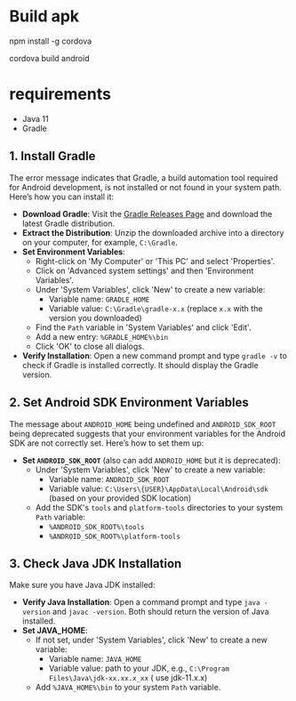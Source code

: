# Build apk 
npm install -g cordova

cordova build android

# requirements
* Java 11
* Gradle


## 1. Install Gradle
The error message indicates that Gradle, a build automation tool required for Android development, is not installed or not found in your system path. Here’s how you can install it:

- **Download Gradle**: Visit the [Gradle Releases Page](https://gradle.org/releases/) and download the latest Gradle distribution.
- **Extract the Distribution**: Unzip the downloaded archive into a directory on your computer, for example, `C:\Gradle`.
- **Set Environment Variables**:
  - Right-click on 'My Computer' or 'This PC' and select 'Properties'.
  - Click on 'Advanced system settings' and then 'Environment Variables'.
  - Under 'System Variables', click 'New' to create a new variable:
    - Variable name: `GRADLE_HOME`
    - Variable value: `C:\Gradle\gradle-x.x` (replace `x.x` with the version you downloaded)
  - Find the `Path` variable in 'System Variables' and click 'Edit'.
  - Add a new entry: `%GRADLE_HOME%\bin`
  - Click 'OK' to close all dialogs.
- **Verify Installation**: Open a new command prompt and type `gradle -v` to check if Gradle is installed correctly. It should display the Gradle version.

## 2. Set Android SDK Environment Variables
The message about `ANDROID_HOME` being undefined and `ANDROID_SDK_ROOT` being deprecated suggests that your environment variables for the Android SDK are not correctly set. Here’s how to set them up:

- **Set `ANDROID_SDK_ROOT`** (also can add `ANDROID_HOME` but it is deprecated):
  - Under 'System Variables', click 'New' to create a new variable:
    - Variable name: `ANDROID_SDK_ROOT`
    - Variable value: `C:\Users\{USER}\AppData\Local\Android\sdk` (based on your provided SDK location)
  - Add the SDK's `tools` and `platform-tools` directories to your system `Path` variable:
    - `%ANDROID_SDK_ROOT%\tools`
    - `%ANDROID_SDK_ROOT%\platform-tools`

## 3. Check Java JDK Installation
Make sure you have Java JDK installed:

- **Verify Java Installation**: Open a command prompt and type `java -version` and `javac -version`. Both should return the version of Java installed.
- **Set JAVA_HOME**:
  - If not set, under 'System Variables', click 'New' to create a new variable:
    - Variable name: `JAVA_HOME`
    - Variable value: path to your JDK, e.g., `C:\Program Files\Java\jdk-xx.xx.x_xx` ( use jdk-11.x.x)
  - Add `%JAVA_HOME%\bin` to your system `Path` variable.
